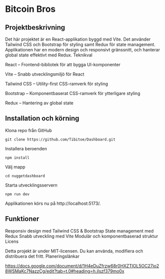 # Bitcoin Bros
## Projektbeskrivning

Det här projektet är en React-applikation byggd med Vite. Det använder Tailwind CSS och Bootstrap för styling samt Redux för state management. Applikationen har en modern design och responsivt gränssnitt, och hanterar global state effektivt med Redux.
Teknikval

React – Frontend-bibliotek för att bygga UI-komponenter

Vite – Snabb utvecklingsmiljö för React

Tailwind CSS – Utility-first CSS-ramverk för styling

Bootstrap – Komponentbaserat CSS-ramverk för ytterligare styling

Redux – Hantering av global state
## Installation och körning

Klona repo från GitHub

    git clone https://github.com/Tibitoe/Dashboard.git

Installera beroenden

    npm install

Välj mapp

    cd nuggetdashboard

Starta utvecklingsservern

    npm run dev

Applikationen körs nu på http://localhost:5173/.

## Funktioner

Responsiv design med Tailwind CSS & Bootstrap State management med Redux Snabb utveckling med Vite Modulär och komponentbaserad struktur
Licens

Detta projekt är under MIT-licensen. Du kan använda, modifiera och distribuera det fritt.
Planeringslänkar

https://docs.google.com/document/d/1H4eDuZfrzw68r0HXZTlOL5OC27io28WSMaKc7NazzCg/edit?tab=t.0#heading=h.jlszf379mo0x
